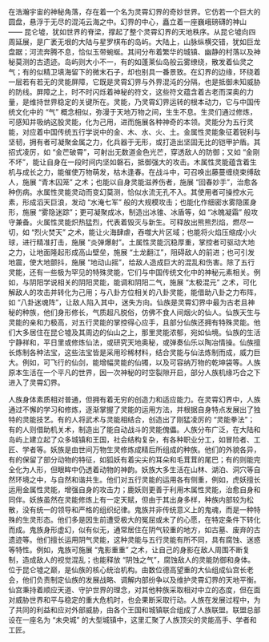 在浩瀚宇宙的神秘角落，存在着一个名为灵霄幻界的奇妙世界。它仿若一个巨大的圆盘，悬浮于无尽的混沌云海之中。幻界的中心，矗立着一座巍峨磅礴的神山 —— 昆仑墟，犹如世界的脊梁，撑起了整个灵霄幻界的天地秩序。从昆仑墟向四周延展，是广袤无垠的大陆与星罗棋布的岛屿。大陆上，山脉纵横交错，犹如巨龙盘踞；河流奔腾不息，恰似玉带蜿蜒。其间分布着繁华的城镇、幽静的村落以及神秘莫测的古遗迹。岛屿则大小不一，有的如蓬莱仙岛般云雾缭绕，散发着仙灵之气；有的似精卫填海留下的微末石子，却也别具一番景致。在幻界的边缘，环绕着一层若有若无的灵能屏障，它既是灵霄幻界与外界混沌的分隔，也是抵御未知威胁的防线。屏障之上，时不时闪烁着神秘的符文，这些符文蕴含着古老而深奥的力量，是维持世界稳定的关键所在。灵能，乃灵霄幻界运转的根本动力，它与中国传统文化中的 “气” 概念相似，弥漫于天地万物之间，生生不息。生灵们通过修炼，可感知并吸纳这股灵能，化为己用，进而施展各种神奇的本领。灵能分为五行灵能，对应着中国传统五行学说中的金、木、水、火、土。金属性灵能象征着锐利与坚韧，拥有者可凝聚金属之力，化兵器于无形，或打造出坚固无比的铠甲护盾。其招式凌厉，如 “金芒破霄”，可射出无数道金色光芒，穿透敌人的防御；又如 “金刚不坏”，能让自身在一段时间内坚如磐石，抵御强大的攻击。木属性灵能蕴含着生机与成长之力，能催使万物萌发，枯木逢春。在战斗中，可召唤出藤蔓缠绕束缚敌人，施展 “青木囚笼” 之术；也能以自身灵能滋养伤者，施展 “回春妙手”，治愈各种伤病。水属性灵能灵动而变幻莫测，恰似水流无孔不入。其使用者可操控水元素，形成滔天巨浪，发动 “水淹七军” 般的大规模攻击；也能化作细密水雾隐匿身形，施展 “雾隐迷踪”；更可凝聚成冰，制造出冰锥、冰盾等，如 “冰魄凝霜” 般攻守兼备。火属性灵能炽热猛烈，代表着毁灭与新生。可释放出熊熊烈焰，燃尽一切，如 “烈火焚天” 之术，能让火海肆虐，吞噬大片区域；也能将火焰压缩成小火球，进行精准打击，施展 “炎弹爆射”。土属性灵能沉稳厚重，掌控者可驱动大地之力，让地面隆起形成高山壁垒，施展 “土龙翻江”，阻碍敌人的前进；也可引发地震，使大地颤抖，施展 “地动山摇”，给敌人造成巨大的混乱和伤害。除了五行灵能，还有一些极为罕见的特殊灵能，它们与中国传统文化中的神秘元素相关。例如，与阴阳学说相关的阴阳灵能，能调和阴阳二气，施展 “太极混元” 之术，可化解敌人的攻击并转化为己用；与八卦方位相关的八卦灵能，能借助八卦之力布阵，如 “八卦迷魂阵”，让敌人陷入其中，迷失方向。仙族是灵霄幻界中最为古老且神秘的种族，他们身形修长，气质超凡脱俗，仿佛不食人间烟火的仙人。仙族天生与灵能的亲和力极高，对五行灵能的掌控得心应手，且部分仙族还拥有特殊灵能。他们大多居住在昆仑墟及其周边的仙山之上，那里灵能浓郁，宛如仙境。仙族的生活宁静祥和，平日里或修炼仙法，或研究天地奥秘，或弹奏仙乐以陶冶情操。仙族擅长炼制各种法宝，这些法宝皆是采用珍稀材料，结合灵能与仙法炼制而成，威力巨大。例如，可飞行的仙剑，能增幅灵能的仙镯，以及可容纳万物的乾坤袋等。人族原本生活在一个平凡的世界，因一次神秘的时空裂隙开启，部分人族机缘巧合之下进入了灵霄幻界。

人族身体素质相对普通，但拥有着无穷的创造力和适应能力。在灵霄幻界中，人族通过不懈的学习和修炼，逐渐掌握了灵能的运用方法，并根据自身特点发展出了独特的灵能技艺。有的人将武术与灵能相结合，创造出了刚猛凌厉的 “灵能拳法”；有的人则借助机关术，制造出了能自动战斗的灵能傀儡。人族分布广泛，在大陆和岛屿上建立起了众多城镇和王国，社会结构复杂，有各种职业分工，如冒险者、工匠、学者等。妖族是由世间万物生灵修炼成精后所组成的种族。他们的外貌各异，有的保留了部分动物的特征，如狐妖有着尖尖的耳朵和毛茸茸的尾巴；有的则能完全化为人形，但眼眸中仍透着动物的神韵。妖族大多生活在山林、湖泊、洞穴等自然环境之中，与自然和谐共生。他们对五行灵能的运用各有侧重，例如，虎妖擅长运用金属性灵能，增强自身的攻击力；鹿妖则更善于利用木属性灵能，治愈自身和同伴。妖族虽然在灵能修炼上有一定天赋，但由于其出身多样，种族内部较为松散，没有统一的领导和严格的组织纪律。鬼族并非传统意义上的鬼魂，而是一种特殊的生灵形态。他们多是因生前遭受极大的冤屈或未了的心愿，在特定条件下转化而成。鬼族身形虚幻，似有似无，通常居住在阴气较重的地方，如古墓、废弃的古遗迹等。他们擅长运用阴气灵能，这种灵能与五行灵能有所不同，具有腐蚀、迷惑等特性。例如，鬼族可施展 “鬼影重重” 之术，让自己的身影在敌人周围不断复制，造成敌人的视觉混乱；也能释放 “阴蚀之气”，腐蚀敌人的灵能防御和身体。位于昆仑墟之巅，是仙族的核心统治机构。由数位德高望重的大仙组成仙宫长老会，他们负责制定仙族的发展战略、调解内部纷争以及维护灵霄幻界的天地平衡。仙宫秉持着顺应天道、守护世界的理念，对其他种族采取相对中立的态度，但在面对威胁世界和平与稳定的重大危机时，也会果断采取行动。人族在发展过程中，为了共同的利益和应对外部威胁，由各个王国和城镇联合组成了人族联盟。联盟总部设在一座名为 “未央城” 的大型城镇中，这里汇聚了人族顶尖的灵能高手、学者和工匠。




